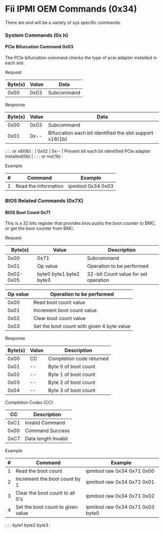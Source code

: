 # Fii IPMI OEM Commands (0x34)

There are and will be a variety of sys specific commands.

### System Commands (0x h)

#### PCIe Bifurcation Command 0x03

The PCIe bifurcation command checks the type of pcei adapter instailled in each
slot.

Request

|Byte(s) | Value | Data      |
|------- | ----- | ----------|
|0x00    | 0x03  | Subcommand|

Response

| Byte(s) | Value | Data                                                       |
| ------- | ----- | ---------------------------------------------------------- |
| 0x00    | 0x03  | Subcommand                                                 |
| 0x01    | 0x--  | Bifurcation each bit identified the slot support x16(1b)   |
:         :       : or x8(0b)                                                  :
| 0x02    | 0x--  | Present bit each bit identified PCIe adapter installed(0b) |
:         :       : or not(1b)                                                 :

Example

|\#  | Command              | Example           |
|--- | -------------------- | ------------------|
|1   | Read the information | ipmitool 0x34 0x03|

### BIOS Related Commands (0x7X)

#### BIOS Boot Count 0x71

This is a 32 bits register that provides bios pushs the boot counter to BMC, or
get the boot counter from BMC.

Request

|Byte(s)   | Value                   | Description                         |
|--------- | ----------------------- | ------------------------------------|
|0x00      | 0x71                    | Subcommand                          |
|0x01      | Op value                | Operation to be performed           |
|0x02-0x05 | byte0 byte1 byte2 byte3 | 32-bit Count value for set operation|

|Op value | Operation to be performed                 |
|-------- | ------------------------------------------|
|0x00     | Read boot count value                     |
|0x01     | Increment boot count value.               |
|0x02     | Clear boot count value                    |
|0x03     | Set the boot count with given 4 byte value|

Response

|Byte(s) | Value | Description             |
|------- | ----- | ------------------------|
|0x00    | CC    | Completion code returned|
|0x01    | --    | Byte 0 of boot count    |
|0x02    | --    | Byte 1 of boot count    |
|0x03    | --    | Byte 2 of boot count    |
|0x04    | --    | Byte 3 of boot count    |

Completion Codes (CC)

|CC   | Description        |
|---- | -------------------|
|0xC1 | Invalid Command    |
|0x00 | Command Success    |
|0xC7 | Data length Invalid|

Example

| \#  | Command                           | Example                           |
| --- | --------------------------------- | --------------------------------- |
| 1   | Read the boot count               | ipmitool raw 0x34 0x71 0x00       |
| 2   | Increment the boot count by 1     | ipmitool raw 0x34 0x71 0x01       |
| 3   | Clear the boot count to all 0's   | ipmitool raw 0x34 0x71 0x02       |
| 4   | Set the boot count to given value | ipmitool raw 0x34 0x71 0x03 byte0 |
:     :                                   : byte1 byte2 byte3                 :
